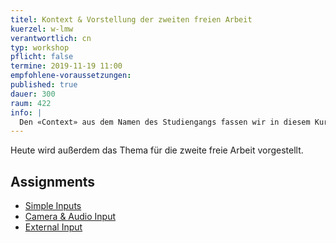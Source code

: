```yaml
---
titel: Kontext & Vorstellung der zweiten freien Arbeit
kuerzel: w-lmw
verantwortlich: cn
typ: workshop
pflicht: false
termine: 2019-11-19 11:00
empfohlene-voraussetzungen:
published: true
dauer: 300
raum: 422
info: |
  Den «Context» aus dem Namen des Studiengangs fassen wir in diesem Kurs sehr pragmatisch auf. Unsere Sketches sollen nicht autark sein, sondern auf irgendeine Art mit der Umwelt interagieren, auf sie reagieren oder sie transformieren. Dies haben wir bereits in den ersten Fingerübungen gemacht, denn hier wurde z.B. auf die Größe der Darstellungsfläche reagiert. Auch das Binden von Parametern an die GUI zahlt auf dieses Ziel ein. In diesem Workshop wollen wir den Kontext jedoch noch deutlich stärker und direkter einbinden und auf ihn Bezug nehmen.
---
```


Heute wird außerdem das Thema für die zweite freie Arbeit vorgestellt.

## Assignments
- [Simple Inputs](/generative-gestaltung/assignments/06-kontext-01/)
- [Camera & Audio Input](/generative-gestaltung/assignments/06-kontext-02/)
- [External Input](/generative-gestaltung/assignments/06-kontext-03/)